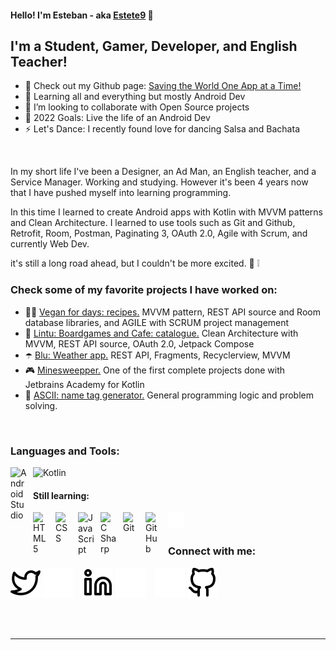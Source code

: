 #### Hello! I'm Esteban - aka [Estete9][linkedin] 👋

## I'm a Student, Gamer, Developer, and English Teacher!

- :cowboy_hat_face: Check out my Github page: [Saving the World One App at a Time!][github]
- 🌱 Learning all and everything but mostly Android Dev
- 👯 I’m looking to collaborate with Open Source projects
- 🥅 2022 Goals: Live the life of an Android Dev
- ⚡ Let's Dance: I recently found love for dancing Salsa and Bachata

<br/>

In my short life I've been a Designer, an Ad Man, an English teacher, and a Service Manager. Working and studying. However it's been 4 years now that I have pushed myself into learning programming.<br>

In this time I learned to create Android apps with Kotlin with MVVM patterns and Clean Architecture. I learned to use tools such as Git and Github, Retrofit, Room, Postman, Paginating 3, OAuth 2.0, Agile with Scrum, and currently Web Dev.<br>

it's still a long road ahead, but I couldn't be more excited. :star_struck: :grey_exclamation:

### Check some of my favorite projects I have worked on:

- :man_cook: [Vegan for days: recipes.][github_vegan] MVVM pattern, REST API source and Room database libraries, and AGILE with SCRUM project management
- :game_die: [Lintu: Boardgames and Cafe: catalogue.][github_lintu] Clean Architecture with MVVM, REST API source, OAuth 2.0, Jetpack Compose
- :open_umbrella: [Blu: Weather app.][github_blu] REST API, Fragments, Recyclerview, MVVM
- :video_game: [Minesweepper.][github_mine] One of the first complete projects done with Jetbrains Academy for Kotlin
- :robot: [ASCII: name tag generator.][github_ascii] General programming logic and problem solving.

<br />

### Languages and Tools:

<img align="left" alt="Android Studio" width="26px" src="https://cdn.jsdelivr.net/gh/devicons/devicon/icons/androidstudio/androidstudio-original.svg" style="padding-right:10px;"/>
<img alt="Kotlin" width="26px" src="https://cdn.jsdelivr.net/gh/devicons/devicon/icons/kotlin/kotlin-original.svg" style="padding-right:10px;" />

#### Still learning:

<img align="left" alt="HTML5" width="26px" src="https://cdn.jsdelivr.net/gh/devicons/devicon/icons/html5/html5-original.svg" style="padding-right:10px;" />
<img align="left" alt="CSS" width="26px" src="https://cdn.jsdelivr.net/gh/devicons/devicon/icons/css3/css3-original.svg" style="padding-right:10px;" />
<img align="left" alt="JavaScript" width="26px" src="https://cdn.jsdelivr.net/gh/devicons/devicon/icons/javascript/javascript-original.svg" style="padding-right:10px;" />
<img align="left" alt="C Sharp" width="26px" src="https://cdn.jsdelivr.net/gh/devicons/devicon/icons/csharp/csharp-original.svg" style="padding-right:10px;" />
<img align="left" alt="Git" width="26px" src="https://cdn.jsdelivr.net/gh/devicons/devicon/icons/git/git-original.svg" style="padding-right:10px;" />
<img alt="GitHub" width="26px" src="https://user-images.githubusercontent.com/3369400/139447912-e0f43f33-6d9f-45f8-be46-2df5bbc91289.png" align="left" style="padding-right:10px;" />
<img alt="Terminal" width="26px" src="./img/terminal-dark.svg" />

<br />

### Connect with me:

[![website](./img/twitter-light.svg)](https://twitter.com/NaughTban#gh-light-mode-only)
[![website](./img/twitter-dark.svg)](https://twitter.com/NaughTban#gh-dark-mode-only)
&nbsp;&nbsp;
[![website](./img/linkedin-light.svg)](https://www.linkedin.com/in/esteban-palacios-5030a772/#gh-light-mode-only)
[![website](./img/linkedin-dark.svg)](https://www.linkedin.com/in/esteban-palacios-5030a772/#gh-dark-mode-only)
&nbsp;&nbsp;
[![website](./img/github-dark.svg)](https://github.com/Estete9/#gh-dark-mode-only)
[![website](./img/github-light.svg)](https://github.com/Estete9/#gh-light-mode-only)

<br />
<br />

---

[twitter]: https://twitter.com/NaughTban/
[linkedin]: https://www.linkedin.com/in/esteban-palacios-5030a772/
[github]: https://github.com/Estete9/
[github_vegan]: https://github.com/Estete9/Vegan-for-days
[github_lintu]: https://github.com/Estete9/LintuBG
[github_blu]: https://github.com/Estete9/Blu-Weather-App
[github_ascii]: https://github.com/Estete9/ASCII-Art-tag
[github_mine]: https://github.com/Estete9/minesweeper
